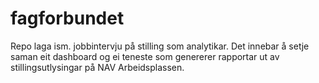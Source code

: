 # fagforbundet
Repo laga ism. jobbintervju på stilling som analytikar. Det innebar å setje saman eit dashboard og ei teneste som genererer rapportar ut av stillingsutlysingar på NAV Arbeidsplassen.
